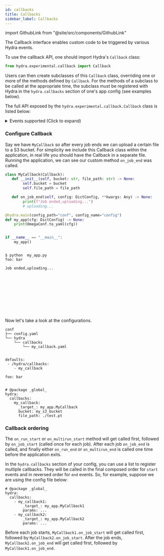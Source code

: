 ```yaml
---
id: callbacks
title: Callbacks
sidebar_label: Callbacks
---
```


import GithubLink from "@site/src/components/GithubLink"


The <GithubLink to="hydra/experimental/callback.py">Callback interface</GithubLink> enables custom
code to be triggered by various Hydra events.

To use the callback API, one should import Hydra's `Callback` class:
```python
from hydra.experimental.callback import Callback
```
Users can then create subclasses of this `Callback` class, overriding one or more of
the methods defined by `Callback`. For the methods of a subclass to be called at the
appropriate time, the subclass must be registered with Hydra in the `hydra.callbacks`
section of one's app config (see examples below).

The full API exposed by the `hydra.experimental.callback.Callback` class is listed below:

<details><summary>Events supported (Click to expand)</summary>

```python
class Callback:
    def on_run_start(self, config: DictConfig, **kwargs: Any) -> None:
        """
        Called in RUN mode before job starts.
        """
        ...

    def on_run_end(self, config: DictConfig, **kwargs: Any) -> None:
        """
        Called in RUN mode after job ends.
        """
        ...

    def on_multirun_start(self, config: DictConfig, **kwargs: Any) -> None:
        """
        Called in MULTIRUN mode before any job starts.
        """
        ...

    def on_multirun_end(self, config: DictConfig, **kwargs: Any) -> None:
        """
        Called in MULTIRUN mode after all jobs end.
        """
        ...

    def on_job_start(self, config: DictConfig, **kwargs: Any) -> None:
        """
        Called in both RUN and MULTIRUN modes inside a Hydra job; before running
        application code.
        """
        ...

    def on_job_end(
        self, config: DictConfig, job_return: JobReturn, **kwargs: Any
    ) -> None:
        """
        Called in both RUN and MULTIRUN modes inside a Hydra job; after running
        application code.
        """
        ...

```
</details>

### Configure Callback

Say we have `MyCallback` so after every job ends we can upload a certain file to a S3 bucket.
For simplicity we include this Callback class within the application, in real life you should have the
Callback in a separate file.
Running the application, we can see our custom method `on_job_end` was called.

<div className="row">
<div className="col col--9">

```python title="my_app.py"
class MyCallback(Callback):
   def __init__(self, bucket: str, file_path: str) -> None:
        self.bucket = bucket
        self.file_path = file_path

   def on_job_end(self, config: DictConfig, **kwargs: Any) -> None:
        print(f"Job ended,uploading...")
        # uploading...

@hydra.main(config_path="conf", config_name="config")
def my_app(cfg: DictConfig) -> None:
    print(OmegaConf.to_yaml(cfg))


if __name__ == "__main__":
    my_app()
``` 
</div>
<div className="col col--3" >

```commandline title="output"

$ python  my_app.py
foo: bar

Job ended,uploading...











```
</div>
</div>

Now let's take a look at the configurations. 

<div className="row">
<div className="col col--4">

```commandline title="$ tree conf"
conf
├── config.yaml
└── hydra
    └── callbacks
        └── my_callback.yaml


```
</div>
<div className="col  col--3">

```commandline title="conf/config.yaml"
defaults:
 - /hydra/callbacks:
    - my_callback

foo: bar


```
</div>
<div className="col  col--5">

```commandline title="conf/hydra/callbacks/my_callback.yaml"
# @package _global_
hydra:
  callbacks:
    my_callback:
      _target_: my_app.MyCallback
      bucket: my_s3_bucket
      file_path: ./test.pt
```
</div>
</div>


### Callback ordering
The `on_run_start` or `on_multirun_start` method will get called first,
followed by `on_job_start` (called once for each job).
After each job `on_job_end` is called, and finally either `on_run_end` or
`on_multirun_end` is called one time before the application exits.

In the `hydra.callbacks` section of your config, you can use a list to register multiple callbacks. They will be called in the final composed order for `start` events and
in reversed order for `end` events. So, for example, suppose we are using the config file below:
```commandline title="conf/hydra/callbacks/my_callback.yaml"
# @package _global_
hydra:
  callbacks:
    - my_callback1:
        _target_: my_app.MyCallback1
        params: ...
    - my_callback2:
        _target_: my_app.MyCallback2
        params: ...
```
Before each job starts, `MyCallback1.on_job_start` will get called first,
followed by `MyCallback2.on_job_start`.
After the job ends, `MyCallback2.on_job_end` will get called first,
followed by `MyCallback1.on_job_end`.
